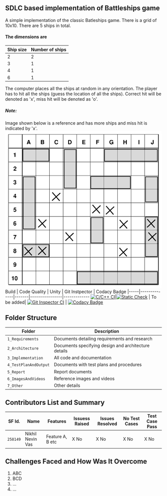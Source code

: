 ## SDLC based implementation of Battleships game

A simple implementation of the classic Batleships game. There is a grid of 10x10. There are 5 ships in total.
#### The dimensions are
Ship size  |Number of ships 
-----------|---------------
2          |2           
3          |1           
4          |1           
6          |1           

The computer places all the ships at random in any orientation. The player has to hit all the ships (guess the location of all the ships). Correct hit will be denoted as 'x', miss hit will be denoted as 'o'.
##### Note:
Image shown below is a reference and has more ships and miss hit is indicated by 'x'. 
   ![Battleships](https://github.com/nikhilvas123/battleships-in-c/blob/main/1_Requirements/battleships.svg?w=500&h=500&q=100)
Build | Code Quality | Unity | Git Instpector | Codacy Badge
|-----|--------------|-------|----------------|-------------
[![C/C++ CI](https://github.com/nikhilvas123/battleships-in-c/actions/workflows/c-cpp.yml/badge.svg)](https://github.com/nikhilvas123/battleships-in-c/actions/workflows/c-cpp.yml)|[![Static Check](https://github.com/nikhilvas123/battleships-in-c/actions/workflows/arc-cppcheck.yml/badge.svg)](https://github.com/nikhilvas123/battleships-in-c/actions/workflows/arc-cppcheck.yml) | To be added| [![Git Inspector CI](https://github.com/nikhilvas123/battleships-in-c/actions/workflows/arc-gitinspector.yml/badge.svg)](https://github.com/nikhilvas123/battleships-in-c/actions/workflows/arc-gitinspector.yml) | [![Codacy Badge](https://app.codacy.com/project/badge/Grade/40bc107218b441f5b104fe14d08c92b5)](https://www.codacy.com/gh/nikhilvas123/battleships-in-c/dashboard?utm_source=github.com&amp;utm_medium=referral&amp;utm_content=nikhilvas123/battleships-in-c&amp;utm_campaign=Badge_Grade)

## Folder Structure
Folder               | Description
---------------------| -----------------------------------------
`1_Requirements`     | Documents detailing requirements and research
`2_Architecture`     | Documents specifying design and architecture details
`3_Implementation`   | All code and documentation
`4_TestPlanAndOutput`| Documents with test plans and procedures
`5_Report`           | Report documents
`6_ImagesAndVideos`  | Reference images and videos
`7_Other`            | Other details

## Contributors List and Summary

SF Id. |  Name   |    Features    | Issuess Raised |Issues Resolved|No Test Cases|Test Case Pass
-------|---------|----------------|----------------|---------------|-------------|--------------
`258149` | Nikhil Nevin Vas  | Feature A, B etc    | X No     | X No   |X No   |X No     
   

## Challenges Faced and How Was It Overcome

1.   ABC
2.   BCD
3.   ...
4.   ...